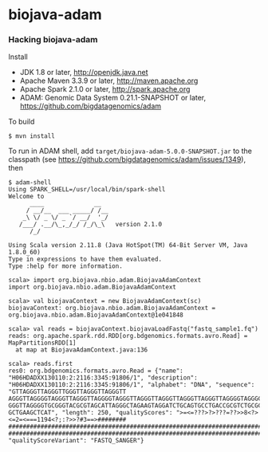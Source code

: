 # biojava-adam

### Hacking biojava-adam

Install

 * JDK 1.8 or later, http://openjdk.java.net
 * Apache Maven 3.3.9 or later, http://maven.apache.org
 * Apache Spark 2.1.0 or later, http://spark.apache.org
 * ADAM: Genomic Data System 0.21.1-SNAPSHOT or later, https://github.com/bigdatagenomics/adam


To build

    $ mvn install


To run in ADAM shell, add `target/biojava-adam-5.0.0-SNAPSHOT.jar` to the classpath (see https://github.com/bigdatagenomics/adam/issues/1349), then

```
$ adam-shell
Using SPARK_SHELL=/usr/local/bin/spark-shell
Welcome to
      ____              __
     / __/__  ___ _____/ /__
    _\ \/ _ \/ _ `/ __/  '_/
   /___/ .__/\_,_/_/ /_/\_\   version 2.1.0
      /_/

Using Scala version 2.11.8 (Java HotSpot(TM) 64-Bit Server VM, Java 1.8.0_60)
Type in expressions to have them evaluated.
Type :help for more information.

scala> import org.biojava.nbio.adam.BiojavaAdamContext
import org.biojava.nbio.adam.BiojavaAdamContext

scala> val biojavaContext = new BiojavaAdamContext(sc)
biojavaContext: org.biojava.nbio.adam.BiojavaAdamContext = org.biojava.nbio.adam.BiojavaAdamContext@1e041848

scala> val reads = biojavaContext.biojavaLoadFastq("fastq_sample1.fq")
reads: org.apache.spark.rdd.RDD[org.bdgenomics.formats.avro.Read] = MapPartitionsRDD[1]
  at map at BiojavaAdamContext.java:136

scala> reads.first
res0: org.bdgenomics.formats.avro.Read = {"name": "H06HDADXX130110:2:2116:3345:91806/1", "description":
"H06HDADXX130110:2:2116:3345:91806/1", "alphabet": "DNA", "sequence": "GTTAGGGTTAGGGTTGGGTTAGGGTTAGGGTT
AGGGTTAGGGGTAGGGTTAGGGTTAGGGGTAGGGTTAGGGTTAGGGTTAGGGTTAGGGTTAGGGGTAGGGCTAGGGTTAAGGGTAGGGTTAGCGAAAGGGCTG
GGGTTAGGGGTGCGGGTACGCGTAGCATTAGGGCTAGAAGTAGGATCTGCAGTGCCTGACCGCGTCTGCGCGGCGACTGCCCAAAGCCTGGGGCCGACTCCAG
GCTGAAGCTCAT", "length": 250, "qualityScores": ">=<=???>?>???=??>>8<?><=2=<===1194<?;:?>>?#3==>########
#######################################################################################################
############################################################################################",
"qualityScoreVariant": "FASTQ_SANGER"}
```
